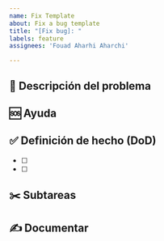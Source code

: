 ```yaml
---
name: Fix Template
about: Fix a bug template
title: "[Fix bug]: "
labels: feature
assignees: 'Fouad Aharhi Aharchi'

---
```


## 📝 Descripción del problema

## 🆘 Ayuda

## ✅ Definición de hecho (DoD)
- [ ]
- [ ]

## ✂️ Subtareas

## ✍️ Documentar